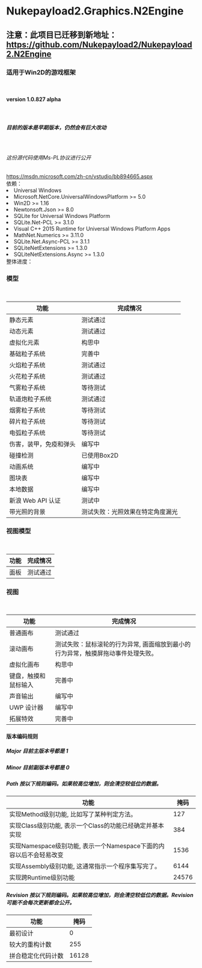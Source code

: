# Nukepayload2.Graphics.N2Engine
## 注意：此项目已迁移到新地址：https://github.com/Nukepayload2/Nukepayload2.N2Engine
<h3>适用于Win2D的游戏框架</h3><br />
<h4>version 1.0.827 alpha</h4><br />
<h5>目前的版本是早期版本，仍然会有巨大改动</h5><br />
<h6>这份源代码使用Ms-PL协议进行公开</h6>
<a href="https://msdn.microsoft.com/zh-cn/vstudio/bb894665.aspx">https://msdn.microsoft.com/zh-cn/vstudio/bb894665.aspx</a><br />
依赖：
<dlv>
    <li>
        Universal Windows
    </li>
    <li>
        Microsoft.NetCore.UniversalWindowsPlatform >= 5.0
    </li>
    <li>
        Win2D >= 1.16
    </li>
    <li>
        Newtonsoft.Json >= 8.0
    </li>
    <li>
        SQLite for Universal Windows Platform
    </li>
    <li>
        SQLite.Net-PCL >= 3.1.0
    </li>
    <li>
        Visual C++ 2015 Runtime for Universal Windows Platform Apps
    </li>
    <li>
        MathNet.Numerics >= 3.11.0
    </li>
    <li>
        SQLite.Net.Async-PCL >= 3.1.1
    </li>
    <li>
        SQLiteNetExtensions >= 1.3.0
    </li>
    <li>
        SQLiteNetExtensions.Async >= 1.3.0
    </li>
</dlv>
整体进度：<br />
<h3>模型</h3><br />
<table>
    <thead>
        <tr>
            <th>
                功能
            </th>
            <th>
                完成情况
            </th>
        </tr>
    </thead>
    <tbody>
        <tr>
            <td>
                静态元素
            </td>
            <td>
                测试通过
            </td>
        </tr>
        <tr>
            <td>
                动态元素
            </td>
            <td>
                测试通过
            </td>
        </tr>
        <tr>
            <td>
                虚拟化元素
            </td>
            <td>
                构思中
            </td>
        </tr>
        <tr>
            <td>
                基础粒子系统
            </td>
            <td>
                完善中
            </td>
        </tr>
        <tr>
            <td>
                火焰粒子系统
            </td>
            <td>
                测试通过
            </td>
        </tr>
        <tr>
            <td>
                火花粒子系统
            </td>
            <td>
                测试通过
            </td>
        </tr>
        <tr>
            <td>
                气雾粒子系统
            </td>
            <td>
                等待测试
            </td>
        </tr>
        <tr>
            <td>
                轨道炮粒子系统
            </td>
            <td>
                测试通过
            </td>
        </tr>
        <tr>
            <td>
                烟雾粒子系统
            </td>
            <td>
                等待测试
            </td>
        </tr>
        <tr>
            <td>
                碎片粒子系统
            </td>
            <td>
                等待测试
            </td>
        </tr>
        <tr>
            <td>
                电弧粒子系统
            </td>
            <td>
                等待测试
            </td>
        </tr>
        <tr>
            <td>
                伤害，装甲，免疫和弹头
            </td>
            <td>
                编写中
            </td>
        </tr>
        <tr>
            <td>
                碰撞检测
            </td>
            <td>
                已使用Box2D
            </td>
        </tr>
        <tr>
            <td>
                动画系统
            </td>
            <td>
                编写中
            </td>
        </tr>
        <tr>
            <td>
                图块表
            </td>
            <td>
                编写中
            </td>
        </tr>
        <tr>
            <td>
                本地数据
            </td>
            <td>
                编写中
            </td>
        </tr>
        <tr>
            <td>
                新浪 Web API 认证
            </td>
            <td>
                测试中
            </td>
        </tr>
        <tr>
            <td>
                带光照的背景
            </td>
            <td>
                测试失败：光照效果在特定角度漏光
            </td>
        </tr>
    </tbody>
</table>
<h3>视图模型</h3><br />
<table>
    <thead>
        <tr>
            <th>
                功能
            </th>
            <th>
                完成情况
            </th>
        </tr>
    </thead>
    <tbody>
        <tr>
            <td>
                面板
            </td>
            <td>
                测试通过
            </td>
        </tr>
    </tbody>
</table>
<h3>视图</h3><br />
<table>
    <thead>
        <tr>
            <th>
                功能
            </th>
            <th>
                完成情况
            </th>
        </tr>
    </thead>
    <tbody>
        <tr>
            <td>
                普通画布
            </td>
            <td>
                测试通过
            </td>
        </tr>
        <tr>
            <td>
                滚动画布
            </td>
            <td>
                测试失败：鼠标滚轮的行为异常, 画面缩放到最小的行为异常，触摸屏拖动事件处理失败。
            </td>
        </tr>
        <tr>
            <td>
                虚拟化画布
            </td>
            <td>
                构思中
            </td>
        </tr>
        <tr>
            <td>
                键盘，触摸和鼠标输入
            </td>
            <td>
                完善中
            </td>
        </tr>
        <tr>
            <td>
                声音输出
            </td>
            <td>
                编写中
            </td>
        </tr>
        <tr>
            <td>
                UWP 设计器
            </td>
            <td>
                编写中
            </td>
        </tr>
        <tr>
            <td>
                拓展特效
            </td>
            <td>
                完善中
            </td>
        </tr>
    </tbody>
</table>
<h4>
    版本编码规则
</h4>
<h5>
    Major 目前主版本号都是 1
</h5>
<h5>
    Minor 目前副版本号都是 0
</h5>
<h5>
    Path 按以下规则编码。如果较高位增加，则会清空较低位的数据。
</h5>
<table>
    <thead>
        <tr>
            <th>
                功能
            </th>
            <th>
                掩码
            </th>
        </tr>
    </thead>
    <tbody>
        <tr>
            <td>
                实现Method级别功能, 比如写了某种判定方法。
            </td>
            <td>
                127
            </td>
        </tr>
        <tr>
            <td>
                实现Class级别功能, 表示一个Class的功能已经确定并基本实现
            </td>
            <td>
                384
            </td>
        </tr>
        <tr>
            <td>
                实现Namespace级别功能, 表示一个Namespace下面的内容以后不会轻易改变
            </td>
            <td>
                1536
            </td>
        </tr>
        <tr>
            <td>
                实现Assembly级别功能, 这通常指示一个程序集写完了。
            </td>
            <td>
                6144
            </td>
        </tr>
        <tr>
            <td>
                实现跨Runtime级别功能
            </td>
            <td>
                24576
            </td>
        </tr>
    </tbody>
</table>
<h5>
    Revision 按以下规则编码。如果较高位增加，则会清空较低位的数据。Revision 可能不会每次更新都会公开。
</h5>
<table>
    <thead>
        <tr>
            <th>
                功能
            </th>
            <th>
                掩码
            </th>
        </tr>
    </thead>
    <tbody>
        <tr>
            <td>
                最初设计
            </td>
            <td>
                0
            </td>
        </tr>
        <tr>
            <td>
                较大的重构计数
            </td>
            <td>
                255
            </td>
        </tr>
        <tr>
            <td>
                拼合稳定化代码计数
            </td>
            <td>
                16128
            </td>
        </tr>
    </tbody>
</table>

